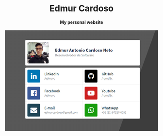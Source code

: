 <h1 align="center">Edmur Cardoso</h1>
<h4 align="center">My personal website</h4>
<p align="center">
    <img src="https://github.com/rumd3x/edmurcardoso.com.br/raw/master/docs/images/thumb.png">
</p>
